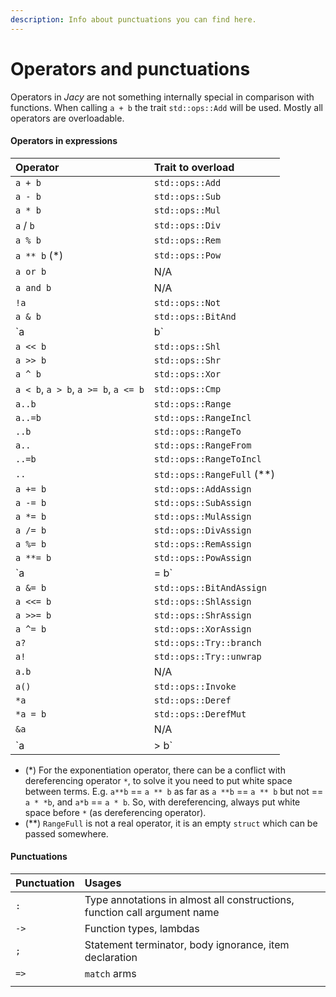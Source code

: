 ```yaml
---
description: Info about punctuations you can find here.
---
```


# Operators and punctuations

Operators in _Jacy_ are not something internally special in comparison with functions. When calling `a + b` the trait `std::ops::Add` will be used. Mostly all operators are overloadable.

#### Operators in expressions

| Operator | Trait to overload |
| :--- | :--- |
| `a + b` | `std::ops::Add` |
| `a - b` | `std::ops::Sub` |
| `a * b` | `std::ops::Mul` |
| `a` / `b` | `std::ops::Div` |
| `a % b` | `std::ops::Rem` |
| `a ** b` \(\*\) | `std::ops::Pow` |
| `a or b` | N/A |
| `a and b` | N/A |
| `!a` | `std::ops::Not` |
| `a & b` | `std::ops::BitAnd` |
| `a | b` | `std::ops::BitOr` |
| `a << b` | `std::ops::Shl` |
| `a >> b` | `std::ops::Shr` |
| `a ^ b` | `std::ops::Xor` |
| `a < b`, `a > b`, `a >= b`, `a <= b` | `std::ops::Cmp` |
| `a..b` | `std::ops::Range` |
| `a..=b` | `std::ops::RangeIncl` |
| `..b` | `std::ops::RangeTo` |
| `a..` | `std::ops::RangeFrom` |
| `..=b` | `std::ops::RangeToIncl` |
| `..` | `std::ops::RangeFull` \(\*\*\) |
| `a += b` | `std::ops::AddAssign` |
| `a -= b` | `std::ops::SubAssign` |
| `a *= b` | `std::ops::MulAssign` |
| `a /= b` | `std::ops::DivAssign` |
| `a %= b` | `std::ops::RemAssign` |
| `a **= b` | `std::ops::PowAssign` |
| `a |= b` | `std::ops::BitOrAssign` |
| `a &= b` | `std::ops::BitAndAssign` |
| `a <<= b` | `std::ops::ShlAssign` |
| `a >>= b` | `std::ops::ShrAssign` |
| `a ^= b` | `std::ops::XorAssign` |
| `a?` | `std::ops::Try::branch` |
| `a!` | `std::ops::Try::unwrap` |
| `a.b` | N/A |
| `a()` | `std::ops::Invoke` |
| `*a` | `std::ops::Deref` |
| `*a = b` | `std::ops::DerefMut` |
| `&a` | N/A |
| `a |> b` | N/A |

* \(\*\) For the exponentiation operator, there can be a conflict with dereferencing operator `*`, to solve it you need to put white space between terms. E.g. `a**b` == `a ** b` as far as `a **b` == `a ** b` but not == `a * *b`, and `a*b` == `a * b`. So, with dereferencing, always put white space before `*` \(as dereferencing operator\).
* \(\*\*\) `RangeFull` is not a real operator, it is an empty `struct` which can be passed somewhere.

#### Punctuations

| Punctuation | Usages |
| :--- | :--- |
| `:` | Type annotations in almost all constructions, function call argument name |
| `->` | Function types, lambdas |
| `;` | Statement terminator, body ignorance, item declaration |
| `=>` | `match` arms |
|  |  |

